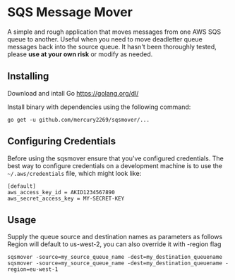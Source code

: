 # SQS Message Mover
A simple and rough application that moves messages from one AWS SQS queue to 
another. Useful when you need to move deadletter queue messages back into the 
source queue. It hasn't been thoroughly tested, please **use at your own risk** or modify
as needed. 


## Installing

Download and intall Go https://golang.org/dl/

Install binary with dependencies using the following command:

```
go get -u github.com/mercury2269/sqsmover/...
```

## Configuring Credentials
Before using the sqsmover ensure that you've configured credentials. The best
way to configure credentials on a development machine is to use the
`~/.aws/credentials` file, which might look like:

```
[default]
aws_access_key_id = AKID1234567890
aws_secret_access_key = MY-SECRET-KEY
```

## Usage

Supply the queue source and destination names as parameters as follows
Region will default to us-west-2, you can also override it with -region flag

```
sqsmover -source=my_source_queue_name -dest=my_destination_queuename
sqsmover -source=my_source_queue_name -dest=my_destination_queuename -region=eu-west-1
```



